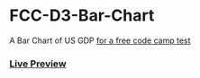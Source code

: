 # FCC-D3-Bar-Chart
A Bar Chart of US GDP
[for a free code camp test](https://www.freecodecamp.org/learn/data-visualization/data-visualization-projects/visualize-data-with-a-scatterplot-graph)

### [Live Preview](https://talal.pages.dev/fcc-projects/data-visualization/d3-scatterplot)